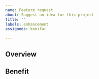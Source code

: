 ```yaml
---
name: Feature request
about: Suggest an idea for this project
title: ''
labels: enhancement
assignees: konifar

---
```


## Overview

## Benefit
